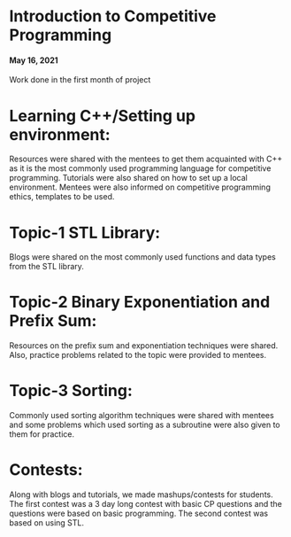 # Introduction to Competitive Programming
#### May 16, 2021

Work done in the first month of project

# Learning C++/Setting up environment: 
Resources were shared with the mentees to get them acquainted with C++ as it is the most commonly used programming language for competitive programming. Tutorials were also shared on how to set up a local environment. Mentees were also informed on competitive programming ethics, templates to be used.
# Topic-1 STL Library:
 Blogs were shared on the most commonly used functions and data types from the STL library.
# Topic-2 Binary Exponentiation and Prefix Sum:
Resources on the prefix sum and exponentiation techniques were shared. Also, practice problems related to the topic were provided to mentees.
# Topic-3 Sorting:
Commonly used sorting algorithm techniques were shared with mentees and some problems which used sorting as a subroutine were also given to them for practice.
# Contests:
 Along with blogs and tutorials, we made mashups/contests for students. The first contest was a 3 day long contest with basic CP questions and the questions were based on basic programming. The second contest was based on using STL.

